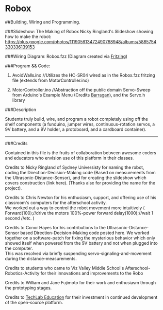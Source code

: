 Robox
=====

##Building, Wiring and Programming.

###Slideshow: The Making of Robox
Nicky Ringland's Slideshow showing how to make the robot: 
https://plus.google.com/photos/111905613472490788948/albums/5885754330336139153

###Wiring Diagram: Robox.fzz
(Diagram created via <a href="http://www.fritzing.com">Fritzing</a>)

###Program && Code: 

1) AvoidWalls.ino       //Utilizes the HC-SR04 wired as in the Robox.fzz fritzing file (extends from MotorController.ino)

2) MotorController.ino  //Abstraction off the public domain Servo-Sweep from Arduino's Example Menu (Credits <a href="http://barraganstudio.com">Barragan</a>), and the Servo.h library 



###Description

Students truly build, wire, and program a robot completely using off the shelf components (a funduino, jumper wires, continuous-rotation servos, a 9V battery, and a 9V holder, a protoboard, and a cardboard container).




---
###Credits

Contained in this file is the fruits of collaboration between awesome coders and educators who envision use of this platform in their classes.

Credits to Nicky Ringland of Sydney Universisty for naming the robot, coding the Direction-Decision-Making code (Based on measurements from the Ultrasonic-Distance-Sensor), and for creating the slideshow which covers construction (link here).
(Thanks also for providing the name for the project). 

Credits to Chris Newton for his enthusiasm, support, and offering use of his classroom's computers for the afterschool activity.  
We worked out a way to control the robot movement more intuitively 
(
Forward(100);//drive the motors 100%-power forward 
delay(1000);//wait 1 second
//etc.
)

Credits to Conor Hayes for his contributions to the Ultrasonic-Distance-Sensor based Direction-Decision-Making code posted here.
We worked together on a software-patch for fixing the mysterious behavior which only showed itself when powered from the 9V battery and not when plugged into the computer.  
This was resolved via briefly suspending servo-signaling-and-movement during the distance-measurements.

Credits to students who came to Viz Valley Middle School's Afterschool-Robotics-Activity for their innovations and improvements to the Robo

Credits to William and Jane Fujimoto for their work and enthusiasm through the prototyping stages.

Credits to <a href="http://www.techlabeducation.com">TechLab Education</a> for their investment in continued development of the open-source platform.
